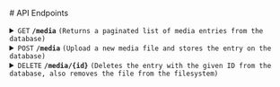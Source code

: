 # API Endpoints


<details>
 <summary><code>GET</code> <code><b>/media</b></code> <code>(Returns a paginated list of media entries from the database)</code></summary>

##### Query Parameters 

> | Name      |  Required | Type               | Description  | Default |
> | --------- | --------- | ------------------ | ------------ | ------- |
> | skip      |  false    | Number | How many records to skip on the pagination  | 0
> | limit     |  false    | Number | How many records to take per request | 20

</details>

<details>
 <summary><code>POST</code> <code><b>/media</b></code> <code>(Upload a new media file and stores the entry on the database)</code></summary>

##### Body Parameters

> | Name      |  Required | Type               | Description  | Default |
> | --------- | --------- | ------------------ | ------------ | ------- |
> | file      |  true     | Binary             | The binary representation of the file to be uploaded| N.A

</details>

<details>
 <summary><code>DELETE</code> <code><b>/media/{id}</b></code> <code>(Deletes the entry with the given ID from the database, also removes the file from the filesystem)</code></summary>

##### Path Parameters

> | Name      |  Required | Type               | Description  | Default |
> | --------- | --------- | ------------------ | ------------ | ------- |
> | id        |  true     | String             | The ID of the media object to be deleted | N.A

</details>

